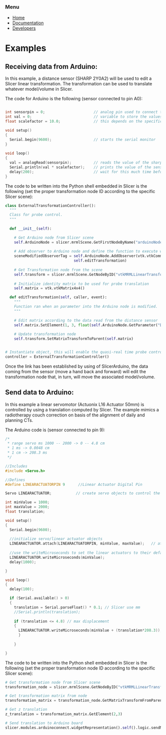 ### Menu

* [Home](https://pzaffino.github.io/SlicerArduinoController/index)
* [Documentation](https://pzaffino.github.io/SlicerArduinoController/documentation)
* [Developers](https://pzaffino.github.io/SlicerArduinoController/developers)

# Examples


## Receiving data from Arduino:

In this example, a distance sensor (SHARP 2Y0A2) will be used to edit a Slicer linear transformation.
The transformation can be used to translate whatever model/volume in Slicer.

The code for Arduino is the following (sensor connected to pin A0):

```C

int sensorpin = 0;                      // analog pin used to connect the sharp sensor
int val = 0;                            // variable to store the values from sensor(initially zero)
float scalefactor = 10.0;               // this depends on the specific slicer scene

void setup()
{
  Serial.begin(9600);                   // starts the serial monitor
}
 
void loop()
{
  val = analogRead(sensorpin);          // reads the value of the sharp sensor
  Serial.println(val * scalefactor);    // prints the value of the sensor to the serial monitor
  delay(200);                           // wait for this much time before printing next value
}

```

The code to be written into the Python shell embedded in Slicer is the following (set the proper transformation node ID according to the specific Slicer scene):

```python
class ExternalTransformationController():
  """
  Class for probe control.
  """
  
  def __init__(self):

    # Get Arduino node from Slicer scene
    self.ArduinoNode = slicer.mrmlScene.GetFirstNodeByName("arduinoNode")
    
    # Add observer to Arduino node and define the function to execute when an parameter is modified
    sceneModifiedObserverTag = self.ArduinoNode.AddObserver(vtk.vtkCommand.ModifiedEvent,
                               self.editTransformation)
    
    # Get Transformation node from the scene
    self.transform = slicer.mrmlScene.GetNodeByID("vtkMRMLLinearTransformNode7")
    
    # Initialize identity matrix to be used for probe translation
    self.matrix = vtk.vtkMatrix4x4()

  def editTransformation(self, caller, event):
    """
    Function ran when an parameter into the Arduino node is modified.
    """
    
    # Edit matrix according to the data read from the distance sensor
    self.matrix.SetElement(1, 3, float(self.ArduinoNode.GetParameter("Data")))
    
    # Update transformation node
    self.transform.SetMatrixTransformToParent(self.matrix)


# Instantiate object, this will enable the quasi-real time probe control
controller = ExternalTransformationController()
```

Once the link has been established by using of SlicerArduino, the data coming from the sensor (move a hand back and forward) will edit the transformation node that, in turn, will move the associated model/volume.


## Send data to Arduino:

In this example a linear servomotor (Actuonix L16 Actuator 50mm) is controlled by using a translation computed by Slicer.
The example mimics a radiotherapy couch correction on basis of the alignment of daily and planning CTs.

The Arduino code is (sensor connected to pin 9):
```C
/*
 * range servo ms 1000 -- 2000 -> 0 -- 4.8 cm
 * 1 ms -> 0.0048 cm
 * 1 cm -> 208.3 ms
 */

//Includes
#include <Servo.h>

//Defines
#define LINEARACTUATORPIN 9      //Linear Actuator Digital Pin

Servo LINEARACTUATOR;           // create servo objects to control the linear actuator

int minValue = 1000;
int maxValue = 2000;
float translation;

void setup()
{  
  Serial.begin(9600);
  
  //initialize servo/linear actuator objects
  LINEARACTUATOR.attach(LINEARACTUATORPIN, minValue, maxValue);   // attaches/activates the linear actuator as a servo object    
 
  //use the writeMicroseconds to set the linear actuators to their default positions
  LINEARACTUATOR.writeMicroseconds(minValue);
  delay(1000);

}

void loop()
{
  delay(100);

  if (Serial.available() > 0)
  {
    translation = Serial.parseFloat() * 0.1; // Slicer use mm
    //Serial.println(translation);
      
    if (translation <= 4.8) // max displacement
    {
      LINEARACTUATOR.writeMicroseconds(minValue + (translation*208.3));
      }    
    
    }

}

```

The code to be written into the Python shell embedded in Slicer is the following (set the proper transformation node ID according to the specific Slicer scene):

```python
# Get transformation node from Slicer scene
transformation_node = slicer.mrmlScene.GetNodeByID("vtkMRMLLinearTransformNode4")

# Get transformation matrix from node
transformation_matrix = transformation_node.GetMatrixTransformFromParent()

# Get z translation
z_translation = transformation_matrix.GetElement(2,3)

# Send translation to Arduino board
slicer.modules.arduinoconnect.widgetRepresentation().self().logic.sendMessage("%.3f" % (z_translation))
```
